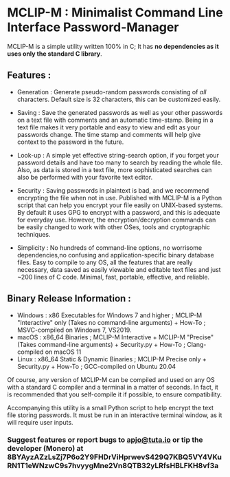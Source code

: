 # MCLIP-M : Minimalist Command Line Interface Password-Manager  

MCLIP-M is a simple utility written 100% in C; It has **no dependencies as it uses only the standard C library**. 

## Features :
- Generation : Generate pseudo-random passwords consisting of *all* characters. Default size is 32 characters, this can be customized easily.

- Saving : Save the generated passwords as well as your other passwords on a text file with comments and an automatic time-stamp. Being in a text file makes it very portable and easy to view and edit as your passwords change. The time stamp and comments will help give context to the password in the future.

- Look-up : A simple yet effective string-search option, if you forget your password details and have too many to search by reading the whole file. Also, as data is stored in a text file, more sophisticated searches can also be performed with your favorite text editor.

- Security : Saving passwords in plaintext is bad, and we recommend encrypting the file when not in use. Published with MCLIP-M is a Python script that can help you encrypt your file easily on UNIX-based systems. By default it uses GPG to encrypt with a password, and this is adequate for everyday use. However, the encryption/decryption commands can be easily changed to work with other OSes, tools and cryptographic techniques.

- Simplicity : No hundreds of command-line options, no worrisome dependencies,no confusing and application-specific binary database files. Easy to compile to any OS, all the features that are really necessary, data saved as easily viewable and editable text files and just ~200 lines of C code. Minimal, fast, portable, effective, and reliable. 

## Binary Release Information :
- Windows : x86 Executables for Windows 7 and higher ; MCLIP-M "Interactive" only (Takes no command-line arguments) + How-To ; MSVC-compiled on Windows 7, VS2019.
- macOS : x86_64 Binaries ; MCLIP-M Interactive + MCLIP-M "Precise" (Takes command-line arguments) + Security.py + How-To ; Clang-compiled on macOS 11
- Linux : x86_64 Static & Dynamic Binaries ; MCLIP-M Precise only + Security.py + How-To ; GCC-compiled on Ubuntu 20.04 

Of course, any version of MCLIP-M can be compiled and used on any OS with a standard C compiler and a terminal in a matter of seconds. In fact, it is recommended that you self-compile it if possible, to ensure compatibility.

Accompanying this utility is a small Python script to help encrypt the text file storing passwords. It must be run in an interactive terminal window, as it will require user inputs.


### Suggest features or report bugs to apjo@tuta.io or tip the developer (Monero) at 8BYAyzAZzLsZj7P6o2Y9FHDrViHprwevS429Q7KBQ5VY4VKuRN1T1eWNzwC9s7hvyygMne2Vn8QTB32yLRfsHBLFKH8vf3a
